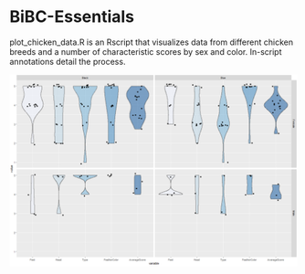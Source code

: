 # BiBC-Essentials

plot_chicken_data.R is an Rscript that visualizes data from different chicken breeds and a number of characteristic scores by sex and color. In-script annotations detail the process.

![alt text](https://github.com/fhuider/BiBC-Essentials/blob/main/characteristicscores_by_colourandsex.png?raw=true)
